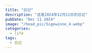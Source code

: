 ```yaml
---
title: "日记"
description: "这是2024年12月11日的日记"
pubDate: "Dec 11 2024"
image: "/head_pic/Sigewinne_4.webp"
categories:
  - life
tags:
  - 日记
---
```


